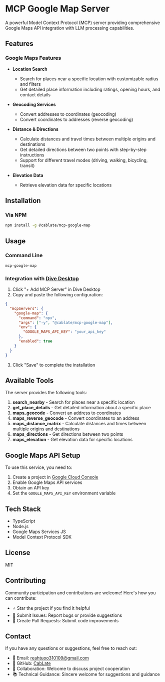 # MCP Google Map Server

A powerful Model Context Protocol (MCP) server providing comprehensive Google Maps API integration with LLM processing capabilities.

## Features

### Google Maps Features

- **Location Search**

  - Search for places near a specific location with customizable radius and filters
  - Get detailed place information including ratings, opening hours, and contact details

- **Geocoding Services**

  - Convert addresses to coordinates (geocoding)
  - Convert coordinates to addresses (reverse geocoding)

- **Distance & Directions**

  - Calculate distances and travel times between multiple origins and destinations
  - Get detailed directions between two points with step-by-step instructions
  - Support for different travel modes (driving, walking, bicycling, transit)

- **Elevation Data**
  - Retrieve elevation data for specific locations

## Installation

### Via NPM

```bash
npm install -g @cablate/mcp-google-map
```

## Usage

### Command Line

```bash
mcp-google-map
```

### Integration with [Dive Desktop](https://github.com/OpenAgentPlatform/Dive)

1. Click "+ Add MCP Server" in Dive Desktop
2. Copy and paste the following configuration:

```json
{
  "mcpServers": {
    "google-map": {
      "command": "npx",
      "args": ["-y", "@cablate/mcp-google-map"],
      "env": {
        "GOOGLE_MAPS_API_KEY": "your_api_key"
      },
      "enabled": true
    }
  }
}
```

3. Click "Save" to complete the installation

## Available Tools

The server provides the following tools:

1. **search_nearby** - Search for places near a specific location
2. **get_place_details** - Get detailed information about a specific place
3. **maps_geocode** - Convert an address to coordinates
4. **maps_reverse_geocode** - Convert coordinates to an address
5. **maps_distance_matrix** - Calculate distances and times between multiple origins and destinations
6. **maps_directions** - Get directions between two points
7. **maps_elevation** - Get elevation data for specific locations

## Google Maps API Setup

To use this service, you need to:

1. Create a project in [Google Cloud Console](https://console.cloud.google.com/)
2. Enable Google Maps API services
3. Obtain an API key
4. Set the `GOOGLE_MAPS_API_KEY` environment variable

## Tech Stack

- TypeScript
- Node.js
- Google Maps Services JS
- Model Context Protocol SDK

## License

MIT

## Contributing

Community participation and contributions are welcome! Here's how you can contribute:

- ⭐️ Star the project if you find it helpful
- 🐛 Submit Issues: Report bugs or provide suggestions
- 🔧 Create Pull Requests: Submit code improvements

## Contact

If you have any questions or suggestions, feel free to reach out:

- 📧 Email: [reahtuoo310109@gmail.com](mailto:reahtuoo310109@gmail.com)
- 📧 GitHub: [CabLate](https://github.com/cablate/)
- 🤝 Collaboration: Welcome to discuss project cooperation
- 📚 Technical Guidance: Sincere welcome for suggestions and guidance
